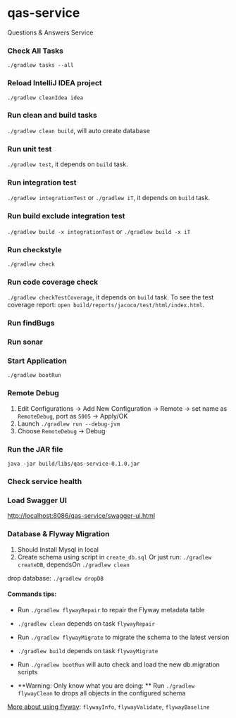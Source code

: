 # qas-service
Questions &amp; Answers Service

### Check All Tasks
`./gradlew tasks --all`

### Reload IntelliJ IDEA project
`./gradlew cleanIdea idea`

### Run clean and build tasks
`./gradlew clean build`, will auto create database

### Run unit test
`./gradlew test`, it depends on `build` task.

### Run integration test
`./gradlew integrationTest` or `./gradlew iT`, it depends on `build` task.

### Run build exclude integration test
`./gradlew build -x integrationTest` or `./gradlew build -x iT`

### Run checkstyle
`./gradlew check`

### Run code coverage check
`./gradlew checkTestCoverage`, it depends on `build` task.
To see the test coverage report: `open build/reports/jacoco/test/html/index.html`.

### Run findBugs


### Run sonar


### Start Application
`./gradlew bootRun`

### Remote Debug
1. Edit Configurations -> Add New Configuration -> Remote -> set name as `RemoteDebug`, port as `5005` -> Apply/OK
2. Launch `./gradlew run --debug-jvm`
3. Choose `RemoteDebug` -> Debug

### Run the JAR file
`java -jar build/libs/qas-service-0.1.0.jar`


### Check service health


### Load Swagger UI
[http://localhost:8086/qas-service/swagger-ui.html](http://localhost:8086/qas-service/swagger-ui.html)


### Database & Flyway Migration
1. Should Install Mysql in local
2. Create schema using script in `create_db.sql`
Or just run:
`./gradlew createDB`, dependsOn `./gradlew clean`

drop database:
`./gradlew dropDB`

#### Commands tips:
- Run `./gradlew flywayRepair` to repair the Flyway metadata table
- `./gradlew clean` depends on task `flywayRepair`

- Run `./gradlew flywayMigrate` to migrate the schema to the latest version
- `./gradlew build` depends on task `flywayMigrate`

- Run `./gradlew bootRun` will auto check and load the new db.migration scripts

- **Warning: Only know what you are doing: ** Run `./gradlew flywayClean` to drops all objects in the configured schema

[More about using flyway](https://flywaydb.org/documentation/gradle/): `flywayInfo`, `flywayValidate`, `flywayBaseline`


